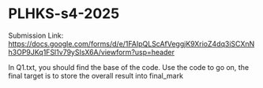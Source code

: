 # PLHKS-s4-2025

Submission Link: https://docs.google.com/forms/d/e/1FAIpQLScAfVeggjK9XrioZ4dq3iSCXnNh3OP9JKq1FSl1v79ySIsX6A/viewform?usp=header

In Q1.txt, you should find the base of the code. Use the code to go on, the final target is to store the overall result into final_mark
